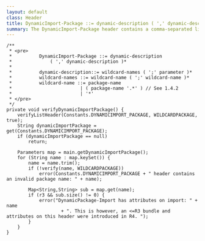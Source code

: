 ```yaml
---
layout: default
class: Header
title: DynamicImport-Package ::= dynamic-description ( ',' dynamic-description )* 
summary: The DynamicImport-Package header contains a comma-separated list of package names that should be dynamically imported when needed.
---
```

	
	/**
	 * <pre>
	 *          DynamicImport-Package ::= dynamic-description
	 *              ( ',' dynamic-description )*
	 *              
	 *          dynamic-description::= wildcard-names ( ';' parameter )*
	 *          wildcard-names ::= wildcard-name ( ';' wildcard-name )*
	 *          wildcard-name ::= package-name 
	 *                         | ( package-name '.*' ) // See 1.4.2
	 *                         | '*'
	 * </pre>
	 */
	private void verifyDynamicImportPackage() {
		verifyListHeader(Constants.DYNAMICIMPORT_PACKAGE, WILDCARDPACKAGE, true);
		String dynamicImportPackage = get(Constants.DYNAMICIMPORT_PACKAGE);
		if (dynamicImportPackage == null)
			return;

		Parameters map = main.getDynamicImportPackage();
		for (String name : map.keySet()) {
			name = name.trim();
			if (!verify(name, WILDCARDPACKAGE))
				error(Constants.DYNAMICIMPORT_PACKAGE + " header contains an invalid package name: " + name);

			Map<String,String> sub = map.get(name);
			if (r3 && sub.size() != 0) {
				error("DynamicPackage-Import has attributes on import: " + name
						+ ". This is however, an <=R3 bundle and attributes on this header were introduced in R4. ");
			}
		}
	}

	